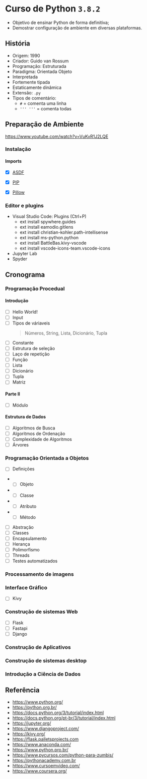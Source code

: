 Curso de Python `3.8.2`
=================

* Objetivo de ensinar Python de forma definitiva; 
* Demostrar configuração de ambiente em diversas plataformas.

## História
* Origem: 1990
* Criador:  Guido van Rossum
* Programação: Estruturada
* Paradigma: Orientada Objeto
* Interpretada
* Fortemente tipada
* Estaticamente dinâmica
* Extensão: `.py`
* Tipos de comentário:
    * `#` = comenta uma linha
    * `''' '''` = comenta todas

## Preparação de Ambiente
https://www.youtube.com/watch?v=VuKvR1J2LQE

### Instalação

#### Imports
- [X] [ASDF](https://github.com/sswellington/linux-essencial/blob/master/equivalente/asdf.sh)

- [X] [PIP](https://github.com/sswellington/linux-essencial/blob/master/equivalente/pip.sh)
- [X] [Pillow](https://pillow.readthedocs.io/en/stable/reference/Image.html)

### Editor e plugins

* Visual Studio Code: Plugins (Ctrl+P)
    * ext install spywhere.guides
    * ext install eamodio.gitlens
    * ext install christian-kohler.path-intellisense
    * ext install ms-python.python
    * ext install BattleBas.kivy-vscode
    * ext install vscode-icons-team.vscode-icons
* Jupyter Lab
* Spyder

## Cronograma

### Programação Procedual 

#### Introdução 

- [ ] Hello World!
- [ ] Input
- [ ] Tipos de váriaveis
    > Números, String, Lista, Dicionário, Tupla
- [ ] Constante
- [ ] Estrutura de seleção
- [ ] Laço de repetição
- [ ] Função
- [ ] Lista
- [ ] Dicionário
- [ ] Tupla
- [ ] Matriz

#### Parte II
- [ ] Módulo

#### Estrutura de Dados

- [ ] Algoritmos de Busca
- [ ] Algoritmos de Ordenação
- [ ] Complexidade de Algoritmos 
- [ ] Árvores 

### Programação Orientada a Objetos

- [ ] Definições
- - [ ] Objeto
- - [ ] Classe
- - [ ] Atributo
- - [ ] Método 
- [ ] Abstração
- [ ] Classes
- [ ] Encapsulamento
- [ ] Herança
- [ ] Polimorfismo
- [ ] Threads
- [ ] Testes automatizados

### Processamento de imagens

### Interface Gráfico

- [ ] Kivy

### Construção de sistemas Web
- [ ] Flask
- [ ] Fastapi
- [ ] Django

### Construção de Aplicativos

### Construção de sistemas desktop

### Introdução a Ciência de Dados

## Referência
* https://www.python.org/
* https://python.org.br/
* https://docs.python.org/3/tutorial/index.html
* https://docs.python.org/pt-br/3/tutorial/index.html
* https://jupyter.org/
* https://www.djangoproject.com/
* https://kivy.org/
* https://flask.palletsprojects.com
* https://www.anaconda.com/
* https://www.python.pro.br/
* https://www.pycursos.com/python-para-zumbis/
* https://pythonacademy.com.br
* https://www.cursoemvideo.com/
* https://www.coursera.org/
